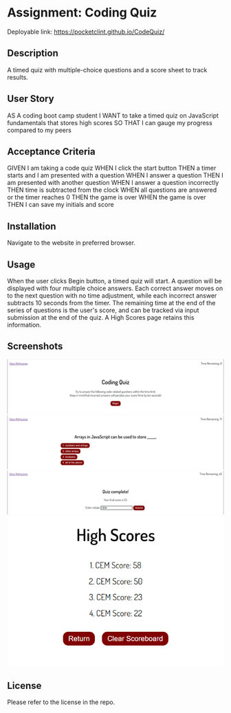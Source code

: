 # Assignment: Coding Quiz

Deployable link: https://pocketclint.github.io/CodeQuiz/

## Description

A timed quiz with multiple-choice questions and a score sheet to track results.

## User Story

AS A coding boot camp student
I WANT to take a timed quiz on JavaScript fundamentals that stores high scores
SO THAT I can gauge my progress compared to my peers

## Acceptance Criteria

GIVEN I am taking a code quiz
WHEN I click the start button
THEN a timer starts and I am presented with a question
WHEN I answer a question
THEN I am presented with another question
WHEN I answer a question incorrectly
THEN time is subtracted from the clock
WHEN all questions are answered or the timer reaches 0
THEN the game is over
WHEN the game is over
THEN I can save my initials and score

## Installation

Navigate to the website in preferred browser.

## Usage
When the user clicks Begin button, a timed quiz will start. A question will be displayed with four multiple choice answers. Each correct answer moves on to the next question with no time adjustment, while each incorrect answer subtracts 10 seconds from the timer. The remaining time at the end of the series of questions is the user's score, and can be tracked via input submission at the end of the quiz. A High Scores page retains this information.

## Screenshots

![CQ demo1](./assets/screenshots/start.png)
![CQ demo2](./assets/screenshots/quiz.png)
![CQ demo3](./assets/screenshots/end.png)
![CQ demo4](./assets/screenshots/HS.png)

## License
Please refer to the license in the repo.